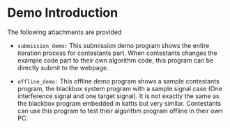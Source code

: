 # Demo Introduction

The following attachments are provided

- `submission_demo:`  This submission demo program shows the entire iteration process for contestants part. When contestants changes the example code part to their own algorithm code, this program can be directly submit to the webpage.

- `offline_demo:`  This offline demo program shows a sample contestants program, the blackbox system program with a sample signal case (One interference signal and one target signal). It is not exactly the same as the blackbox program embedded in kattis but very similar. Contestants can use this program to test their algorithm program offline in their own PC.
